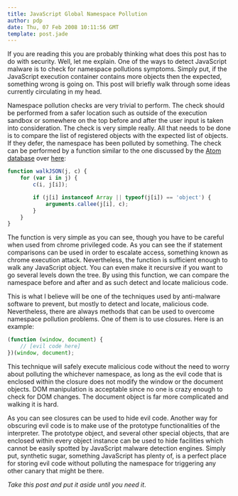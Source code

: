 ```yaml
---
title: JavaScript Global Namespace Pollution
author: pdp
date: Thu, 07 Feb 2008 10:11:56 GMT
template: post.jade
---
```


If you are reading this you are probably thinking what does this post has to do with security. Well, let me explain. One of the ways to detect JavaScript malware is to check for namespace pollutions symptoms. Simply put, if the JavaScript execution container contains more objects then the expected, something wrong is going on. This post will briefly walk through some ideas currently circulating in my head.

Namespace pollution checks are very trivial to perform. The check should be performed from a safer location such as outside of the execution sandbox or somewhere on the top before and after the user input is taken into consideration. The check is very simple really. All that needs to be done is to compare the list of registered objects with the expected list of objects. If they defer, the namespace has been polluted by something. The check can be performed by a function similar to the one discussed by the [Atom database](/blog/atom) over [here](/blog/atom#comment-16962):

```javascript
function walkJSON(j, c) {
	for (var i in j) {
		c(i, j[i]);

		if (j[i] instanceof Array || typeof(j[i]) == 'object') {
			arguments.callee(j[i], c);
		}
	}
}
```

The function is very simple as you can see, though you have to be careful when used from chrome privileged code. As you can see the if statement comparisons can be used in order to escalate access, something known as chrome execution attack. Nevertheless, the function is sufficient enough to walk any JavaScript object. You can even make it recursive if you want to go several levels down the tree. By using this function, we can compare the namespace before and after and as such detect and locate malicious code.

This is what I believe will be one of the techniques used by anti-malware software to prevent, but mostly to detect and locate, malicious code. Nevertheless, there are always methods that can be used to overcome namespace pollution problems. One of them is to use closures. Here is an example:

```javascript
(function (window, document) {
	// [evil code here]
})(window, document);
```

This technique will safely execute malicious code without the need to worry about polluting the whichever namespace, as long as the evil code that is enclosed within the closure does not modify the window or the document objects. DOM manipulation is acceptable since no one is crazy enough to check for DOM changes. The document object is far more complicated and walking it is hard.

As you can see closures can be used to hide evil code. Another way for obscuring evil code is to make use of the prototype functionalities of the interpreter. The prototype object, and several other special objects, that are enclosed within every object instance can be used to hide facilities which cannot be easily spotted by JavaScript malware detection engines. Simply put, synthetic sugar, something JavaScript has plenty of, is a perfect place for storing evil code without polluting the namespace for triggering any other canary that might be there.

_Take this post and put it aside until you need it_.
